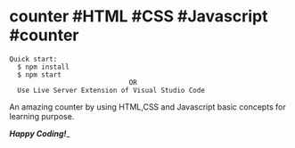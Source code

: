 # counter #HTML #CSS #Javascript #counter

``````````````````````````````````````````````````````````
Quick start:
  $ npm install
  $ npm start
		                      OR
  Use Live Server Extension of Visual Studio Code
``````````````````````````````````````````````````````````

An amazing counter by using HTML,CSS and Javascript basic concepts for learning purpose.


_______________Happy Coding!________________
